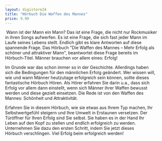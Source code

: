 ```yaml
---
layout: digistore24
title: "Hörbuch Die Waffen des Mannes"
price: 9.99
---
```

<p>&#xA0;Wann ist der Mann ein Mann? Das ist eine Frage, die nicht nur Rockmusiker in ihren Songs aufwerfen. Es ist eine Frage, die sich fast jeder Mann im Laufe seines Lebens stellt. Endlich gibt es klare Antworten auf diese spannende Frage. Das H&#xF6;rbuch&#xA0;&quot;Die Waffen des Mannes &#x2013; Mehr Erfolg als sch&#xF6;ner und attraktiver Mann&quot;, beantwortet diese Frage bereits im H&#xF6;rbuch-Titel. M&#xE4;nner brauchen vor allem eines: Erfolg!</p>
<p>Im Grunde war das schon immer so in der Geschichte. Allerdings haben sich die Bedingungen f&#xFC;r den m&#xE4;nnlichen Erfolg ge&#xE4;ndert. Wer wissen will, wie und wann M&#xE4;nner heutzutage erfolgreich sein k&#xF6;nnen, sollte dieses fantastische H&#xF6;rbuch&#xA0;H&#xF6;ren. Als H&#xF6;rer&#xA0;erfahren Sie darin u.a., dass sich Erfolg vor allem dann einstellt, wenn sich M&#xE4;nner ihrer Waffen bewusst werden und diese gezielt einsetzen. Die Rede ist von den Waffen des Mannes: Sch&#xF6;nheit und Attraktivit&#xE4;t.</p>
<p>Erfahren Sie in diesem H&#xF6;rbuch, wie sie etwas aus Ihrem Typ machen, Ihr Selbstwertgef&#xFC;hl steigern und Ihre Umwelt in Erstaunen versetzen. Der T&#xFC;r&#xF6;ffner f&#xFC;r Ihren Erfolg sind Sie selbst. Sie haben es in der Hand Ihr Leben auf den Kopf zu stellen und endlich erfolgreich zu werden. Unternehmen Sie dazu den ersten Schritt, indem Sie jetzt dieses H&#xF6;rbuch&#xA0;verschlingen. Viel Erfolg beim erfolgreich werden!</p>
<p>&#xA0;</p>